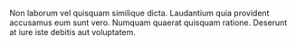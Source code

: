 Non laborum vel quisquam similique dicta. Laudantium quia provident accusamus eum sunt vero. Numquam quaerat quisquam ratione. Deserunt at iure iste debitis aut voluptatem.